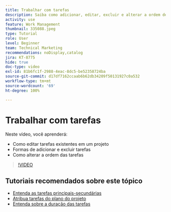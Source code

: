 ```yaml
---
title: Trabalhar com tarefas
description: Saiba como adicionar, editar, excluir e alterar a ordem de tarefas em um projeto no Workfront.
activity: use
feature: Work Management
thumbnail: 335088.jpeg
type: Tutorial
role: User
level: Beginner
team: Technical Marketing
recommendations: noDisplay,catalog
jira: KT-8775
hide: true
doc-type: video
exl-id: 81b6fc1f-2988-4eac-8dc5-be52358724ba
source-git-commit: d17df7162ccaab6b62db34209f50131927c0a532
workflow-type: tm+mt
source-wordcount: '69'
ht-degree: 100%

---
```


# Trabalhar com tarefas

Neste vídeo, você aprenderá:

* Como editar tarefas existentes em um projeto
* Formas de adicionar e excluir tarefas
* Como alterar a ordem das tarefas

>[!VIDEO](https://video.tv.adobe.com/v/335088/?quality=12&learn=on&enablevpops)

## Tutoriais recomendados sobre este tópico

* [Entenda as tarefas principais-secundárias](/help/manage-work/tasks/understand-parent-child-tasks.md)
* [Atribua tarefas do plano do projeto](/help/manage-work/tasks/assign-tasks-from-the-project-plan.md)
* [Entenda sobre a duração das tarefas](/help/manage-work/tasks/understand-task-durations.md)
